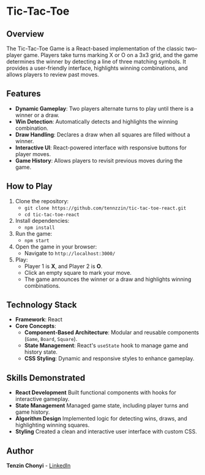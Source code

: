 # Tic-Tac-Toe 

## Overview

The Tic-Tac-Toe Game is a React-based implementation of the classic two-player game. Players take turns marking X or O on a 3x3 grid, and the game determines the winner by detecting a line of three matching symbols. It provides a user-friendly interface, highlights winning combinations, and allows players to review past moves.

## Features
- **Dynamic Gameplay**: Two players alternate turns to play until there is a winner or a draw.
- **Win Detection**: Automatically detects and highlights the winning combination.
- **Draw Handling**: Declares a draw when all squares are filled without a winner.
- **Interactive UI**: React-powered interface with responsive buttons for player moves.
- **Game History**: Allows players to revisit previous moves during the game.

## How to Play
1. Clone the repository:
   - `git clone https://github.com/tennzzin/tic-tac-toe-react.git`
   - `cd tic-tac-toe-react`
2. Install dependencies:
   - `npm install`
3. Run the game:
   - `npm start`
4. Open the game in your browser:
   - Navigate to `http://localhost:3000/`
5. Play:
   - Player 1 is **X**, and Player 2 is **O**.
   - Click an empty square to mark your move.
   - The game announces the winner or a draw and highlights winning combinations.

## Technology Stack
- **Framework**: React
- **Core Concepts**:
  - **Component-Based Architecture**: Modular and reusable components (`Game`, `Board`, `Square`).
  - **State Management**: React's `useState` hook to manage game and history state.
  - **CSS Styling**: Dynamic and responsive styles to enhance gameplay.

## Skills Demonstrated
- **React Development**
  Built functional components with hooks for interactive gameplay.
- **State Management**
  Managed game state, including player turns and game history.
- **Algorithm Design**
  Implemented logic for detecting wins, draws, and highlighting winning squares.
- **Styling**
  Created a clean and interactive user interface with custom CSS.

## Author

**Tenzin Chonyi** - [LinkedIn](http://www.linkedin.com/in/tenzin-chonyi)
